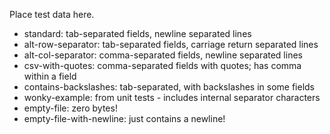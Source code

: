 Place test data here.

* standard: tab-separated fields, newline separated lines
* alt-row-separator: tab-separated fields, carriage return separated lines
* alt-col-separator: comma-separated fields, newline separated lines
* csv-with-quotes: comma-separated fields with quotes; has comma within a field
* contains-backslashes: tab-separated, with backslashes in some fields
* wonky-example: from unit tests - includes internal separator characters
* empty-file: zero bytes!
* empty-file-with-newline: just contains a newline!
